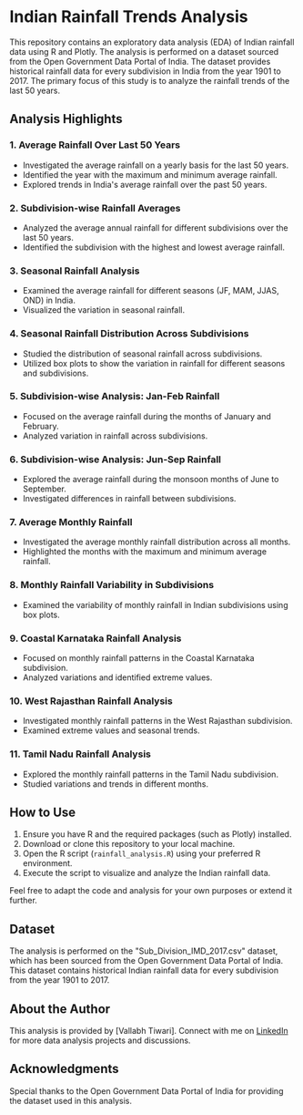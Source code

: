 
# Indian Rainfall Trends Analysis

This repository contains an exploratory data analysis (EDA) of Indian rainfall data using R and Plotly. The analysis is performed on a dataset sourced from the Open Government Data Portal of India. The dataset provides historical rainfall data for every subdivision in India from the year 1901 to 2017. The primary focus of this study is to analyze the rainfall trends of the last 50 years.

## Analysis Highlights

### 1. Average Rainfall Over Last 50 Years

- Investigated the average rainfall on a yearly basis for the last 50 years.
- Identified the year with the maximum and minimum average rainfall.
- Explored trends in India's average rainfall over the past 50 years.

### 2. Subdivision-wise Rainfall Averages

- Analyzed the average annual rainfall for different subdivisions over the last 50 years.
- Identified the subdivision with the highest and lowest average rainfall.

### 3. Seasonal Rainfall Analysis

- Examined the average rainfall for different seasons (JF, MAM, JJAS, OND) in India.
- Visualized the variation in seasonal rainfall.

### 4. Seasonal Rainfall Distribution Across Subdivisions

- Studied the distribution of seasonal rainfall across subdivisions.
- Utilized box plots to show the variation in rainfall for different seasons and subdivisions.

### 5. Subdivision-wise Analysis: Jan-Feb Rainfall

- Focused on the average rainfall during the months of January and February.
- Analyzed variation in rainfall across subdivisions.

### 6. Subdivision-wise Analysis: Jun-Sep Rainfall

- Explored the average rainfall during the monsoon months of June to September.
- Investigated differences in rainfall between subdivisions.

### 7. Average Monthly Rainfall

- Investigated the average monthly rainfall distribution across all months.
- Highlighted the months with the maximum and minimum average rainfall.

### 8. Monthly Rainfall Variability in Subdivisions

- Examined the variability of monthly rainfall in Indian subdivisions using box plots.

### 9. Coastal Karnataka Rainfall Analysis

- Focused on monthly rainfall patterns in the Coastal Karnataka subdivision.
- Analyzed variations and identified extreme values.

### 10. West Rajasthan Rainfall Analysis

- Investigated monthly rainfall patterns in the West Rajasthan subdivision.
- Examined extreme values and seasonal trends.

### 11. Tamil Nadu Rainfall Analysis

- Explored the monthly rainfall patterns in the Tamil Nadu subdivision.
- Studied variations and trends in different months.

## How to Use

1. Ensure you have R and the required packages (such as Plotly) installed.
2. Download or clone this repository to your local machine.
3. Open the R script (`rainfall_analysis.R`) using your preferred R environment.
4. Execute the script to visualize and analyze the Indian rainfall data.

Feel free to adapt the code and analysis for your own purposes or extend it further.

## Dataset

The analysis is performed on the "Sub_Division_IMD_2017.csv" dataset, which has been sourced from the Open Government Data Portal of India. This dataset contains historical Indian rainfall data for every subdivision from the year 1901 to 2017.

## About the Author

This analysis is provided by [Vallabh Tiwari]. Connect with me on [LinkedIn](https://www.linkedin.com/in/vallabhtiwari/) for more data analysis projects and discussions.

## Acknowledgments

Special thanks to the Open Government Data Portal of India for providing the dataset used in this analysis.

